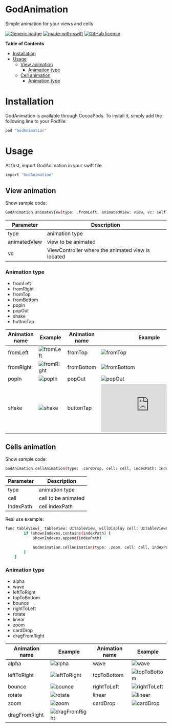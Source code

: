 # GodAnimation
Simple animation for your views and cells

[![Generic badge](https://cocoapod-badges.herokuapp.com/v/GodAnimation/0.0.1/badge.png)](https://cocoapods.org/pods/GodAnimation)
[![made-with-swift](https://img.shields.io/badge/Made%20with-Swift-1f425f.svg)](https://developer.apple.com/swift/)
[![GitHub license](https://img.shields.io/github/license/daoinek/GodAnimation.svg)](https://github.com/daoinek/GodAnimation/blob/master/LICENSE)

**Table of Contents**

+ [ Installation ](#install)
+ [ Usage ](#usage)
    + [ View animation ](#view)
        + [ Animation type ](#view-type)
    + [ Cell animation ](#cell)
        + [ Animation type ](#cell-type)
        

<a name="install"></a>
# Installation

GodAnimation is available through CocoaPods. To install it, simply add the following line to your Podfile:
```sh
pod "GodAnimation"
```
<a name="usage"></a>
# Usage

At first, import GodAnimation in your swift file.
```sh
import "GodAnimation"
```

<a name="view"></a>
## View animation

Show sample code:
```sh
GodAnimation.animateView(type: .fromLeft, animatedView: view, vc: self) { }
```

Parameter  | Description
------------- | -------------
type  | animation type
animatedView  | view to be animated
vc  | ViewController where the animated view is located


<a name="view-type"></a>
### Animation type

- fromLeft
- fromRight
- fromTop
- fromBottom
- popIn
- popOut
- shake
- buttonTap

| Animation name | Example | Animation name | Example |
| ------ | ------ | ------ | ------ |
| fromLeft | ![fromLeft](https://media.giphy.com/media/TJODNeZLP8PFjuaeQB/giphy.gif) | fromTop | ![fromTop](https://media.giphy.com/media/cJBZO1hyKj9q3ILP2E/giphy.gif) |
| fromRight | ![fromRight](https://media.giphy.com/media/cJ9uWwwjxWNNv5K1Sd/giphy.gif) | fromBottom | ![fromBottom](https://media.giphy.com/media/XZxuxIg3uxmIr7kxU5/giphy.gif) |
| popIn | ![popIn](https://media.giphy.com/media/kHsM8FowBQ0M0vVqAh/giphy.gif) | popOut | ![popOut](https://media.giphy.com/media/l4qBkbmFv80EcEuKrR/giphy.gif) |
| shake | ![shake](https://media.giphy.com/media/j03konJGTCv8QKniea/giphy.gif) | buttonTap | ![buttonTap](https://media.giphy.com/media/l4qBkbmFv80EcEuKrR/giphy.gf) |

<a name="cell"></a>
## Cells animation

Show sample code:
```sh
GodAnimation.cellAnimation(type: .cardDrop, cell: cell, indexPath: IndexPath) { }
```

Parameter  | Description
------------- | -------------
type  | animation type
cell  | cell to be animated
IndexPath  | cell indexPath


Real use example:
```sh
func tableView(_ tableView: UITableView, willDisplay cell: UITableViewCell, forRowAt indexPath: IndexPath) {
        if !shownIndexes.contains(indexPath) {
            shownIndexes.append(indexPath)

            GodAnimation.cellAnimation(type: .zoom, cell: cell, indexPath: indexPath) { print("Animation done.") }
        }
    }
```

<a name="cell-type"></a>
### Animation type

- alpha
- wave
- leftToRight
- topToBottom
- bounce
- rightToLeft
- rotate
- linear
- zoom
- cardDrop
- dragFromRight

| Animation name | Example | Animation name | Example |
| ------ | ------ | ------ | ------ |
| alpha | ![alpha](https://media.giphy.com/media/ZA5zxKxgVwztWQd912/giphy.gif) | wave | ![wave](https://media.giphy.com/media/UtErDpwAFxEOE2ewBN/giphy.gif) |
| leftToRight | ![leftToRight](https://media.giphy.com/media/hsUcoWEJY03FJMa9wy/giphy.gif) | topToBottom | ![topToBottom](https://media.giphy.com/media/RhSZo6S4cjTBYvMB4x/giphy.gif) |
| bounce | ![bounce](https://media.giphy.com/media/MdLwiotWzB2CpT0I2h/giphy.gif) | rightToLeft | ![rightToLeft](https://media.giphy.com/media/dwFFQ2kqxKLXvUFPRf/giphy.gif) |
| rotate | ![rotate](https://media.giphy.com/media/VIujYx2j6a9K1bHNRv/giphy.gif) | linear | ![linear](https://media.giphy.com/media/U1asbSaMcvoAEy5C1l/giphy.gif) |
| zoom | ![zoom](https://media.giphy.com/media/fXPhX15rj5s39aJdoJ/giphy.gif) | cardDrop | ![cardDrop](https://media.giphy.com/media/YQN9qDgHNCBiVELKMh/giphy.gif) |
| dragFromRight | ![dragFromRight](https://media.giphy.com/media/KdC0bZyEL8jPbnFbVM/giphy.gif) |
